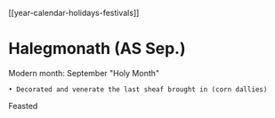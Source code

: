 [[year-calendar-holidays-festivals]]
# Halegmonath (AS Sep.)

Modern month: September
"Holy Month"


	• Decorated and venerate the last sheaf brought in (corn dallies)
Feasted